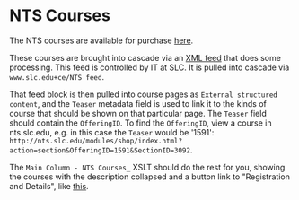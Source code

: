 # NTS Courses

The NTS courses are available for purchase [here](http://nts.slc.edu/modules/shop/index.html?action=courseCatalogs).

These courses are brought into cascade via an [XML feed](http://my.slc.edu/nts/coursefeed.aspx) that does some processing.
This feed is controlled by IT at SLC.
It is pulled into cascade via `www.slc.edu+ce/NTS feed`.

That feed block is then pulled into course pages as `External structured content`, and the `Teaser` metadata field is used to link it to the kinds of course that should be shown on that particular page.
The `Teaser` field should contain the `OfferingID`.
To find the `OfferingID`, view a course in nts.slc.edu, e.g. in this case the `Teaser` would be '1591': `http://nts.slc.edu/modules/shop/index.html?action=section&OfferingID=1591&SectionID=3092`.

The `Main Column - NTS Courses_` XSLT should do the rest for you, showing the courses with the description collapsed and a button link to "Registration and Details", like [this](http://d.pr/i/HCD).
